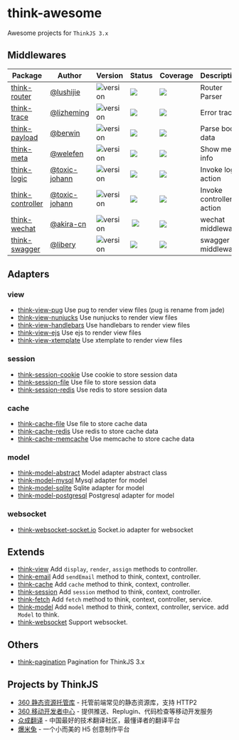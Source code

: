 # think-awesome

Awesome projects for `ThinkJS 3.x`

## Middlewares

| Package  | Author  | Version  |  Status | Coverage  | Description |
|---|---|---|---|---|---|
| [think-router](https://github.com/thinkjs/think-router) | [@lushijie](https://github.com/lushijie)  | ![version](https://img.shields.io/npm/v/think-router.svg)  |  ![](https://travis-ci.org/thinkjs/think-router.svg) | ![](https://coveralls.io/repos/github/thinkjs/think-router/badge.svg)  | Router Parser |
| [think-trace](https://github.com/thinkjs/think-trace)  | [@lizheming](https://github.com/lizheming)  | ![version](https://img.shields.io/npm/v/think-trace.svg)  |  ![](https://travis-ci.org/thinkjs/think-trace.svg) | ![](https://coveralls.io/repos/github/thinkjs/think-trace/badge.svg)  | Error trace |
| [think-payload](https://github.com/thinkjs/think-payload)  | [@berwin](https://github.com/berwin)  | ![version](https://img.shields.io/npm/v/think-payload.svg)  |  ![](https://travis-ci.org/thinkjs/think-payload.svg) | ![](https://coveralls.io/repos/github/thinkjs/think-payload/badge.svg)  | Parse body data |
| [think-meta](https://github.com/thinkjs/think-meta)  | [@welefen](https://github.com/welefen)  | ![version](https://img.shields.io/npm/v/think-meta.svg)  |  ![](https://travis-ci.org/thinkjs/think-meta.svg) | ![](https://coveralls.io/repos/github/thinkjs/think-meta/badge.svg)  | Show meta info |
| [think-logic](https://github.com/thinkjs/think-logic)  | [@toxic-johann](https://github.com/toxic-johann)  | ![version](https://img.shields.io/npm/v/think-logic.svg)  |  ![](https://travis-ci.org/thinkjs/think-logic.svg) | ![](https://coveralls.io/repos/github/thinkjs/think-logic/badge.svg)  | Invoke logic action |
| [think-controller](https://github.com/thinkjs/think-controller)  | [@toxic-johann](https://github.com/toxic-johann)  | ![version](https://img.shields.io/npm/v/think-logic.svg)  |  ![](https://travis-ci.org/thinkjs/think-controller.svg) | ![](https://coveralls.io/repos/github/thinkjs/think-controller/badge.svg)  | Invoke controller action |
| [think-wechat](https://github.com/akira-cn/think-wechat)  | [@akira-cn](https://github.com/akira-cn)  | ![version](https://img.shields.io/npm/v/think-wechat.svg)  |  ![](https://travis-ci.org/akira-cn/think-wechat.svg) | ![](https://coveralls.io/repos/github/akira-cn/think-wechat/badge.svg)  | wechat middleware |
| [think-swagger](https://github.com/libery/think-swagger)  | [@libery](https://github.com/libery)   | ![version](https://img.shields.io/npm/v/think-swagger-controller.svg)  |  ![](https://travis-ci.org/libery/think-swagger-controller.svg) | ![](https://coveralls.io/repos/github/libery/think-swagger-controller/badge.svg)  | swagger middleware |


## Adapters

### view
* [think-view-pug](https://github.com/thinkjs/think-view-pug) Use pug to render view files (pug is rename from jade)
* [think-view-nunjucks](https://github.com/thinkjs/think-view-nunjucks) Use nunjucks to render view files
* [think-view-handlebars](https://github.com/thinkjs/think-view-handlebars) Use handlebars to render view files
* [think-view-ejs](https://github.com/thinkjs/think-view-ejs) Use ejs to render view files
* [think-view-xtemplate](https://github.com/lizheming/think-view-xtemplate) Use xtemplate to render view files

### session
* [think-session-cookie](https://github.com/thinkjs/think-session-cookie) Use cookie to store session data
* [think-session-file](https://github.com/thinkjs/think-session-file) Use file to store session data
* [think-session-redis](https://github.com/thinkjs/think-session-redis) Use redis to store session data

### cache
* [think-cache-file](https://github.com/thinkjs/think-cache-file) Use file to store cache data
* [think-cache-redis](https://github.com/thinkjs/think-cache-redis) Use redis to store cache data
* [think-cache-memcache](https://github.com/thinkjs/think-cache-memchache) Use memcache to store cache data

### model
* [think-model-abstract](https://github.com/thinkjs/think-model-abstract) Model adapter abstract class
* [think-model-mysql](https://github.com/thinkjs/think-model-mysql) Mysql adapter for model
* [think-model-sqlite](https://github.com/thinkjs/think-model-sqlite) Sqlite adapter for model
* [think-model-postgresql](https://github.com/thinkjs/think-model-postgresql) Postgresql adapter for model

### websocket

* [think-websocket-socket.io](https://github.com/thinkjs/think-websocket-socket.io) Socket.io adapter for websocket

## Extends

* [think-view](https://github.com/thinkjs/think-view) Add `display`, `render`, `assign` methods to controller.
* [think-email](https://github.com/thinkjs/think-email) Add `sendEmail` method to think, context, controller.
* [think-cache](https://github.com/thinkjs/think-cache) Add `cache` method to  think, context, controller. 
* [think-session](https://github.com/thinkjs/think-session) Add `session` method to  think, context, controller.
* [think-fetch](https://github.com/thinkjs/think-fetch) Add `fetch` method to  think, context, controller, service.
* [think-model](https://github.com/thinkjs/think-model) Add `model` method to  think, context, controller, service. add `Model` to think.
* [think-websocket](https://github.com/thinkjs/think-websocket) Support websocket.


## Others

* [think-pagination](https://github.com/thinkjs/think-pagination) Pagination for ThinkJS 3.x

## Projects by ThinkJS

* [360 静态资源托管库](https://cdn.baomitu.com/) - 托管前端常见的静态资源库，支持 HTTP2
* [360 移动开发者中心](https://dc.360.cn/) - 提供推送、Replugin、代码检查等移动开发服务
* [众成翻译](http://zcfy.cc/) - 中国最好的技术翻译社区，最懂译者的翻译平台
* [爆米兔](http://www.baomitu.com/) - 一个小而美的 H5 创意制作平台
